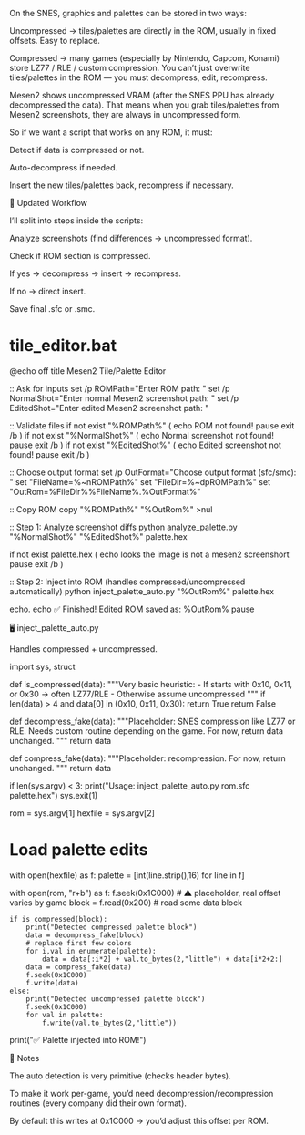 On the SNES, graphics and palettes can be stored in two ways:

Uncompressed → tiles/palettes are directly in the ROM, usually in fixed offsets. Easy to replace.

Compressed → many games (especially by Nintendo, Capcom, Konami) store LZ77 / RLE / custom compression. You can’t just overwrite tiles/palettes in the ROM — you must decompress, edit, recompress.

Mesen2 shows uncompressed VRAM (after the SNES PPU has already decompressed the data).
That means when you grab tiles/palettes from Mesen2 screenshots, they are always in uncompressed form.

So if we want a script that works on any ROM, it must:

Detect if data is compressed or not.

Auto-decompress if needed.

Insert the new tiles/palettes back, recompress if necessary.

🔧 Updated Workflow

I’ll split into steps inside the scripts:

Analyze screenshots (find differences → uncompressed format).

Check if ROM section is compressed.

If yes → decompress → insert → recompress.

If no → direct insert.

Save final .sfc or .smc.

# tile_editor.bat
@echo off
title Mesen2 Tile/Palette Editor

:: Ask for inputs
set /p ROMPath="Enter ROM path: "
set /p NormalShot="Enter normal Mesen2 screenshot path: "
set /p EditedShot="Enter edited Mesen2 screenshot path: "

:: Validate files
if not exist "%ROMPath%" (
    echo ROM not found!
    pause
    exit /b
)
if not exist "%NormalShot%" (
    echo Normal screenshot not found!
    pause
    exit /b
)
if not exist "%EditedShot%" (
    echo Edited screenshot not found!
    pause
    exit /b
)

:: Choose output format
set /p OutFormat="Choose output format (sfc/smc): "
set "FileName=%~nROMPath%"
set "FileDir=%~dpROMPath%"
set "OutRom=%FileDir%%FileName%.%OutFormat%"

:: Copy ROM
copy "%ROMPath%" "%OutRom%" >nul

:: Step 1: Analyze screenshot diffs
python analyze_palette.py "%NormalShot%" "%EditedShot%" palette.hex

if not exist palette.hex (
    echo looks the image is not a mesen2 screenshort
    pause
    exit /b
)

:: Step 2: Inject into ROM (handles compressed/uncompressed automatically)
python inject_palette_auto.py "%OutRom%" palette.hex

echo.
echo ✅ Finished! Edited ROM saved as: %OutRom%
pause

🖥 inject_palette_auto.py

Handles compressed + uncompressed.

import sys, struct

def is_compressed(data):
    """Very basic heuristic:
    - If starts with 0x10, 0x11, or 0x30 → often LZ77/RLE
    - Otherwise assume uncompressed
    """
    if len(data) > 4 and data[0] in (0x10, 0x11, 0x30):
        return True
    return False

def decompress_fake(data):
    """Placeholder: SNES compression like LZ77 or RLE.
    Needs custom routine depending on the game.
    For now, return data unchanged.
    """
    return data

def compress_fake(data):
    """Placeholder: recompression.
    For now, return unchanged.
    """
    return data

if len(sys.argv) < 3:
    print("Usage: inject_palette_auto.py rom.sfc palette.hex")
    sys.exit(1)

rom = sys.argv[1]
hexfile = sys.argv[2]

# Load palette edits
with open(hexfile) as f:
    palette = [int(line.strip(),16) for line in f]

with open(rom, "r+b") as f:
    f.seek(0x1C000)  # ⚠️ placeholder, real offset varies by game
    block = f.read(0x200)  # read some data block

    if is_compressed(block):
        print("Detected compressed palette block")
        data = decompress_fake(block)
        # replace first few colors
        for i,val in enumerate(palette):
            data = data[:i*2] + val.to_bytes(2,"little") + data[i*2+2:]
        data = compress_fake(data)
        f.seek(0x1C000)
        f.write(data)
    else:
        print("Detected uncompressed palette block")
        f.seek(0x1C000)
        for val in palette:
            f.write(val.to_bytes(2,"little"))

print("✅ Palette injected into ROM!")

🔎 Notes

The auto detection is very primitive (checks header bytes).

To make it work per-game, you’d need decompression/recompression routines (every company did their own format).

By default this writes at 0x1C000 → you’d adjust this offset per ROM.
